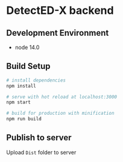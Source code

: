 # DetectED-X backend

## Development Environment
- node 14.0

## Build Setup

``` bash
# install dependencies
npm install

# serve with hot reload at localhost:3000
npm start

# build for production with minification
npm run build
```
## Publish to server
 Upload `Dist` folder to server

